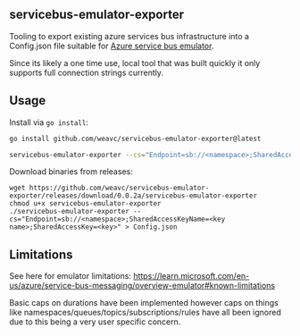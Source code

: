 
## servicebus-emulator-exporter

Tooling to export existing azure services bus infrastructure into a Config.json file suitable for [Azure service bus emulator](https://learn.microsoft.com/en-us/azure/service-bus-messaging/overview-emulator).

Since its likely a one time use, local tool that was built quickly it only supports full connection strings currently.

## Usage

Install via `go install`:
```bash
go install github.com/weavc/servicebus-emulator-exporter@latest
```

```bash
servicebus-emulator-exporter --cs="Endpoint=sb://<namespace>;SharedAccessKeyName=<key name>;SharedAccessKey=<key>" > Config.json
```

Download binaries from releases:
```
wget https://github.com/weavc/servicebus-emulator-exporter/releases/download/0.0.2a/servicebus-emulator-exporter
chmod u+x servicebus-emulator-exporter
./servicebus-emulator-exporter --cs="Endpoint=sb://<namespace>;SharedAccessKeyName=<key name>;SharedAccessKey=<key>" > Config.json
```

## Limitations
See here for emulator limitations: https://learn.microsoft.com/en-us/azure/service-bus-messaging/overview-emulator#known-limitations

Basic caps on durations have been implemented however caps on things like namespaces/queues/topics/subscriptions/rules have all been ignored due to this being a very user specific concern.

